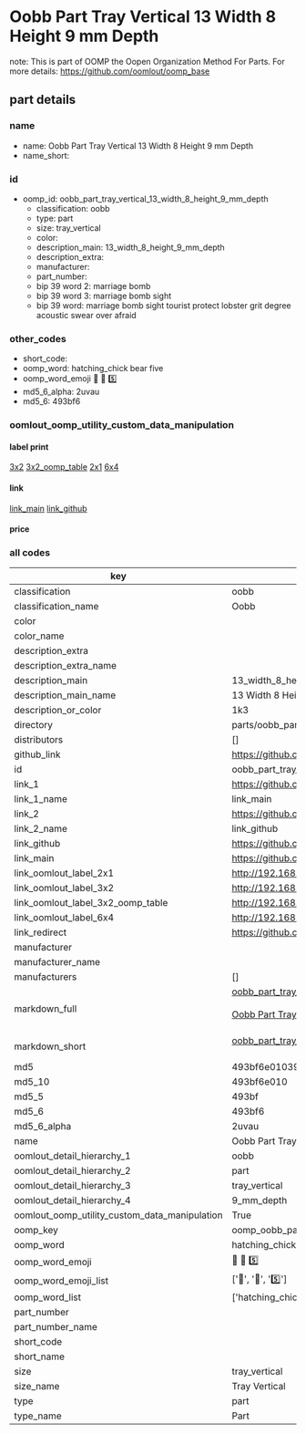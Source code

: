 # Oobb Part Tray Vertical 13 Width 8 Height 9 mm Depth  

note: This is part of OOMP the Oopen Organization Method For Parts. For more details: https://github.com/oomlout/oomp_base

##  part details
  







### name
* name: Oobb Part Tray Vertical 13 Width 8 Height 9 mm Depth
* name_short: 
### id
* oomp_id: oobb_part_tray_vertical_13_width_8_height_9_mm_depth
  * classification: oobb
  * type: part
  * size: tray_vertical
  * color: 
  * description_main: 13_width_8_height_9_mm_depth
  * description_extra: 
  * manufacturer: 
  * part_number: 
  * bip 39 word 2: marriage bomb
  * bip 39 word 3: marriage bomb sight
  * bip 39 word: marriage bomb sight tourist protect lobster grit degree acoustic swear over afraid

### other_codes
* short_code: 
* oomp_word: hatching_chick bear five
* oomp_word_emoji :hatching_chick: :bear: :five:
* md5_6_alpha: 2uvau
* md5_6: 493bf6






### oomlout_oomp_utility_custom_data_manipulation
#### label print
[3x2](http://192.168.1.245:1112/?label=oomp%202uvau)
[3x2_oomp_table](http://192.168.1.108:1112/?label=oomp%202uvau)
[2x1](http://192.168.1.242:1112/?label=oomp%202uvau)
[6x4](http://192.168.1.55:1112/?label=oomp%202uvau)    

#### link

[link_main](https://github.com/oomlout/oomlout_oomp_version_1_messy/tree/main/parts/oobb_part_tray_vertical_13_width_8_height_9_mm_depth) [link_github](https://github.com/oomlout/oomlout_oomp_version_1_messy/tree/main/parts/oobb_part_tray_vertical_13_width_8_height_9_mm_depth)                             

#### price







### all codes 
| key | value |  
| --- | --- |  
| classification | oobb |  
| classification_name | Oobb |  
| color |  |  
| color_name |  |  
| description_extra |  |  
| description_extra_name |  |  
| description_main | 13_width_8_height_9_mm_depth |  
| description_main_name | 13 Width 8 Height 9 mm Depth |  
| description_or_color | 1k3 |  
| directory | parts/oobb_part_tray_vertical_13_width_8_height_9_mm_depth |  
| distributors | [] |  
| github_link | https://github.com/oomlout/oomlout_oomp_part_src/tree/main/parts/oobb_part_tray_vertical_13_width_8_height_9_mm_depth |  
| id | oobb_part_tray_vertical_13_width_8_height_9_mm_depth |  
| link_1 | https://github.com/oomlout/oomlout_oomp_version_1_messy/tree/main/parts/oobb_part_tray_vertical_13_width_8_height_9_mm_depth |  
| link_1_name | link_main |  
| link_2 | https://github.com/oomlout/oomlout_oomp_version_1_messy/tree/main/parts/oobb_part_tray_vertical_13_width_8_height_9_mm_depth |  
| link_2_name | link_github |  
| link_github | https://github.com/oomlout/oomlout_oomp_version_1_messy/tree/main/parts/oobb_part_tray_vertical_13_width_8_height_9_mm_depth |  
| link_main | https://github.com/oomlout/oomlout_oomp_version_1_messy/tree/main/parts/oobb_part_tray_vertical_13_width_8_height_9_mm_depth |  
| link_oomlout_label_2x1 | http://192.168.1.242:1112/?label=oomp%202uvau |  
| link_oomlout_label_3x2 | http://192.168.1.245:1112/?label=oomp%202uvau |  
| link_oomlout_label_3x2_oomp_table | http://192.168.1.108:1112/?label=oomp%202uvau |  
| link_oomlout_label_6x4 | http://192.168.1.55:1112/?label=oomp%202uvau |  
| link_redirect | https://github.com/oomlout/oomlout_oomp_version_1_messy/tree/main/parts/oobb_part_tray_vertical_13_width_8_height_9_mm_depth |  
| manufacturer |  |  
| manufacturer_name |  |  
| manufacturers | [] |  
| markdown_full | [oobb_part_tray_vertical_13_width_8_height_9_mm_depth](none)<br>[](none)<br>[Oobb Part Tray Vertical 13 Width 8 Height 9 Mm Depth](none)<br><br> |  
| markdown_short | [oobb_part_tray_vertical_13_width_8_height_9_mm_depth](none)<br><br> |  
| md5 | 493bf6e01039ccd60cd65e5f90464c42 |  
| md5_10 | 493bf6e010 |  
| md5_5 | 493bf |  
| md5_6 | 493bf6 |  
| md5_6_alpha | 2uvau |  
| name | Oobb Part Tray Vertical 13 Width 8 Height 9 mm Depth |  
| oomlout_detail_hierarchy_1 | oobb |  
| oomlout_detail_hierarchy_2 | part |  
| oomlout_detail_hierarchy_3 | tray_vertical |  
| oomlout_detail_hierarchy_4 | 9_mm_depth |  
| oomlout_oomp_utility_custom_data_manipulation | True |  
| oomp_key | oomp_oobb_part_tray_vertical_13_width_8_height_9_mm_depth |  
| oomp_word | hatching_chick bear five |  
| oomp_word_emoji | :hatching_chick: :bear: :five: |  
| oomp_word_emoji_list | [':hatching_chick:', ':bear:', ':five:'] |  
| oomp_word_list | ['hatching_chick', 'bear', 'five'] |  
| part_number |  |  
| part_number_name |  |  
| short_code |  |  
| short_name |  |  
| size | tray_vertical |  
| size_name | Tray Vertical |  
| type | part |  
| type_name | Part |  
